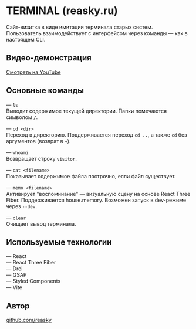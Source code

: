 
# TERMINAL (reasky.ru)

Сайт-визитка в виде имитации терминала старых систем.  
Пользователь взаимодействует с интерфейсом через команды — как в настоящем CLI.

## Видео-демонстрация

[Смотреть на YouTube](https://youtu.be/P_zVj-v9Jvs)  


## Основные команды

— `ls`  
Выводит содержимое текущей директории. Папки помечаются символом `/`.

— `cd <dir>`  
Переход в директорию. Поддерживается переход `cd ..`, а также `cd` без аргументов (возврат в `~`).

— `whoami`  
Возвращает строку `visitor`.

— `cat <filename>`  
Показывает содержимое файла построчно, если файл существует.

— `memo <filename>`  
Активирует "воспоминание" — визуальную сцену на основе React Three Fiber. Поддерживается house.memory. Возможен запуск в dev-режиме через `--dev`.

— `clear`  
Очищает вывод терминала.

## Используемые технологии

— React  
— React Three Fiber  
— Drei  
— GSAP  
— Styled Components  
— Vite

## Автор

[github.com/reasky](https://github.com/reasky)
